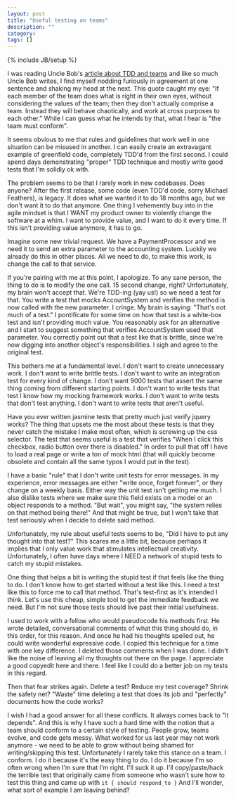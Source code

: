 ```yaml
---
layout: post
title: "Useful testing on teams"
description: ""
category: 
tags: []
---
```

{% include JB/setup %}

I was reading Uncle Bob's [article about TDD and teams] and like so much Uncle Bob writes, I find myself nodding furiously in agreement at one sentence and shaking my head at the next.  This quote caught my eye: "If each member of the team does what is right in their own eyes, without considering the values of the team; then they don't actually comprise a team. Instead they will behave chaotically, and work at cross purposes to each other."  While I can guess what he intends by that, what I hear is "the team must conform".

It seems obvious to me that rules and guidelines that work well in one situation can be misused in another.  I can easily create an extravagant example of greenfield code, completely TDD'd from the first second.  I could spend days demonstrating "proper" TDD technique and mostly write good tests that I'm solidly ok with.

The problem seems to be that I rarely work in new codebases.  Does anyone?  After the first release, some code (even TDD'd code, sorry Michael Feathers), is legacy.  It does what we wanted it to do 18 months ago, but we don't want it to do that anymore.  One thing I vehemently buy into in the agile mindset is that I WANT my product owner to violently change the software at a whim.  I want to provide value, and I want to do it every time.  If this isn't providing value anymore, it has to go.

Imagine some new trivial request.  We have a PaymentProcessor and we need it to send an extra parameter to the accounting system.  Luckily we already do this in other places.  All we need to do, to make this work, is change the call to that service.

If you're pairing with me at this point, I apologize.  To any sane person, the thing to do is to modify the one call.  15 second change, right?  Unfortunately, my brain won't accept that.  We're TDD-ing (yay us!) so we need a test for that.  You write a test that mocks AccountSystem and verifies the method is now called with the new parameter.  I cringe.  My brain is saying:  "That's not much of a test."  I pontificate for some time on how that test is a white-box test and isn't providing much value.  You reasonably ask for an alternative and I start to suggest something that verifies AccountSystem used that parameter.  You correctly point out that a test like that is brittle, since we're now digging into another object's responsibilities.  I sigh and agree to the original test.

This bothers me at a fundamental level.  I don't want to create unnecessary work.  I don't want to write brittle tests.  I don't want to write an integration test for every kind of change.  I don't want 9000 tests that assert the same thing coming from different starting points.  I don't want to write tests that test I know how my mocking framework works.  I don't want to write tests that don't test anything.  I don't want to write tests that aren't useful.

Have you ever written jasmine tests that pretty much just verify jquery works?  The thing that upsets me the most about these tests is that they never catch the mistake I make most often, which is screwing up the css selector.  The test that seems useful is a test that verifies "When I click this checkbox, radio button over there is disabled."  In order to pull that off I have to load a real page or write a ton of  mock html (that will quickly become obsolete and contain all the same typos I would put in the test).

I have a basic "rule" that I don't write unit tests for error messages.  In my experience, error messages are either "write once, forget forever", or they change on a weekly basis.  Either way the unit test isn't getting me much.  I also dislike tests where we make sure this field exists on a model or an object responds to a method.  "But wait", you might say, "the system relies on that method being there!"  And that might be true, but I won't take that test seriously when I decide to delete said method.

Unfortunately, my rule about useful tests seems to be, "Did I have to put any thought into that test?"  This scares me a little bit, because perhaps it implies that I only value work that stimulates intellectual creativity.  Unfortunately, I often have days where I NEED a network of stupid tests to catch my stupid mistakes.

One thing that helps a bit is writing the stupid test if that feels like the thing to do.  I don't know how to get started without a test like this.  I need a test like this to force me to call that method.  That's test-first as it's intended I think.  Let's use this cheap, simple tool to get the immediate feedback we need.  But I'm not sure those tests should live past their initial usefulness.

I used to work with a fellow who would pseudocode his methods first.  He wrote detailed, conversational comments of what this thing should do, in this order, for this reason.  And once he had his thoughts spelled out, he could write wonderful expressive code.  I copied this technique for a time with one key difference.  I deleted those comments when I was done.  I didn't like the noise of leaving all my thoughts out there on the page.  I appreciate a good copyedit here and there.  I feel like I could do a better job on my tests in this regard.

Then that fear strikes again.  Delete a test?  Reduce my test coverage?  Shrink the safety net?  "Waste" time deleting a test that does its job and "perfectly" documents how the code works?

I wish I had a good answer for all these conflicts.  It always comes back to "it depends".  And this is why I have such a hard time with the notion that a team should conform to a certain style of testing.  People grow, teams evolve, and code gets messy.  What worked for us last year may not work anymore - we need to be able to grow without being shamed for writing/skipping this test.  Unfortunately I rarely take this stance on a team.  I conform.  I do it because it's the easy thing to do.  I do it because I'm so often wrong when I'm sure that I'm right.  I'll suck it up.  I'll copy/paste/hack the terrible test that originally came from someone who wasn't sure how to test this thing and came up with `it { should respond_to }`  And I'll wonder, what sort of example I am leaving behind?

[article about TDD and teams]: http://blog.cleancoder.com/uncle-bob/2014/06/17/IsTddDeadFinalThoughts.html
